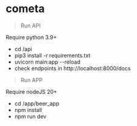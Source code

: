 # cometa

> Run API

Require python 3.9+
- cd /api
- pip3 install -r requirements.txt
-  uvicorn main:app --reload
- check endpoints in http://localhost:8000/docs

> Run APP

Require nodeJS 20+
- cd /app/beer_app
- npm install
- npm run dev
